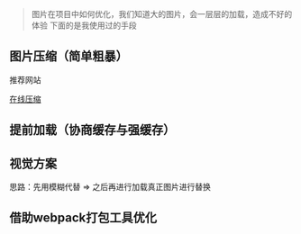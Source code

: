 > 图片在项目中如何优化，我们知道大的图片，会一层层的加载，造成不好的体验
> 下面的是我使用过的手段


## 图片压缩（简单粗暴）

 推荐网站

 [在线压缩](https://tinypng.com/)

## 提前加载（协商缓存与强缓存）



## 视觉方案

思路：先用模糊代替 => 之后再进行加载真正图片进行替换

## 借助webpack打包工具优化